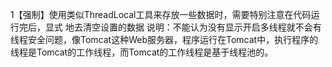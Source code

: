 1【强制】使用类似ThreadLocal工具来存放一些数据时，需要特别注意在代码运行完后，显式
地去清空设置的数据
说明：不能认为没有显示开启多线程就不会有线程安全问题，像Tomcat这种Web服务器，程序运行在Tomcat中，执行程序的线程是Tomcat的工作线程，而Tomcat的工作线程是基于线程池的。
